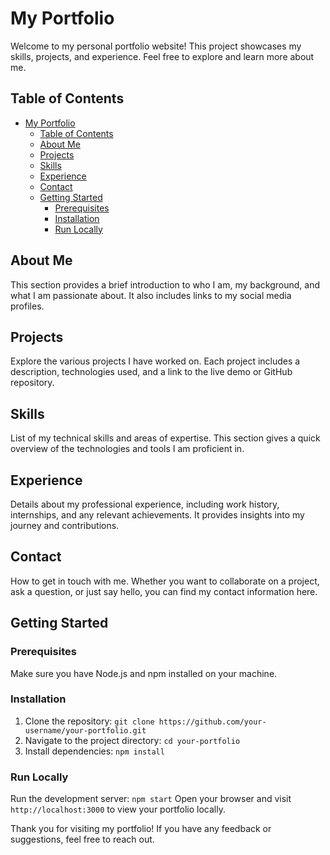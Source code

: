 # My Portfolio

Welcome to my personal portfolio website! This project showcases my skills, projects, and experience. Feel free to explore and learn more about me.

## Table of Contents
- [My Portfolio](#my-portfolio)
  - [Table of Contents](#table-of-contents)
  - [About Me](#about-me)
  - [Projects](#projects)
  - [Skills](#skills)
  - [Experience](#experience)
  - [Contact](#contact)
  - [Getting Started](#getting-started)
    - [Prerequisites](#prerequisites)
    - [Installation](#installation)
    - [Run Locally](#run-locally)

## About Me
This section provides a brief introduction to who I am, my background, and what I am passionate about. It also includes links to my social media profiles.

## Projects
Explore the various projects I have worked on. Each project includes a description, technologies used, and a link to the live demo or GitHub repository.

## Skills
List of my technical skills and areas of expertise. This section gives a quick overview of the technologies and tools I am proficient in.

## Experience
Details about my professional experience, including work history, internships, and any relevant achievements. It provides insights into my journey and contributions.

## Contact
How to get in touch with me. Whether you want to collaborate on a project, ask a question, or just say hello, you can find my contact information here.

## Getting Started
### Prerequisites
Make sure you have Node.js and npm installed on your machine.

### Installation
1. Clone the repository: `git clone https://github.com/your-username/your-portfolio.git`
2. Navigate to the project directory: `cd your-portfolio`
3. Install dependencies: `npm install`

### Run Locally
Run the development server: `npm start`
Open your browser and visit `http://localhost:3000` to view your portfolio locally.


Thank you for visiting my portfolio! If you have any feedback or suggestions, feel free to reach out.
